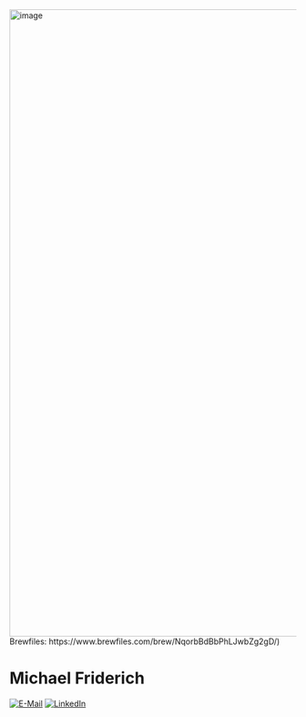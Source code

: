 <img width="1100" alt="image" src="https://github.com/mhfsudo/michaelfriderich/assets/48755847/92cea3d9-e130-46e5-8496-b22f4cc7046e">
Brewfiles: https://www.brewfiles.com/brew/NqorbBdBbPhLJwbZg2gD/)

# Michael Friderich
[![E-Mail](https://img.shields.io/badge/-Mail-090909?style=for-the-badge&logo=protonmail&logoColor=007BB6)][mail]
[![LinkedIn](https://img.shields.io/badge/-LinkedIn-090909?style=for-the-badge&logo=linkedin&logoColor=007BB6)][linkedin]

[mail]: mailto:gitlab@frideri.ch
[linkedin]: https://www.linkedin.com/in/michael-friderich-b699a4140/?locale=en_US
